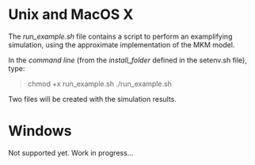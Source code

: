 Unix and MacOS X
=================

The *run_example.sh* file contains a script to perform an examplifying simulation, using the approximate implementation of the MKM model.

In the *command line* (from the *install_folder* defined in the setenv.sh file), type:
  > chmod +x run_example.sh
  > ./run_example.sh

Two files will be created with the simulation results.


Windows
=================

Not supported yet. Work in progress...
